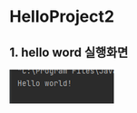 # HelloProject2

## 1. hello word 실행화면

<img src='https://github.com/MoonSangJun/HelloProject2/blob/master/screenshots/%ED%99%94%EB%A9%B4%20%EC%BA%A1%EC%B2%98%202022-09-02%20170948.png?raw=true'>
